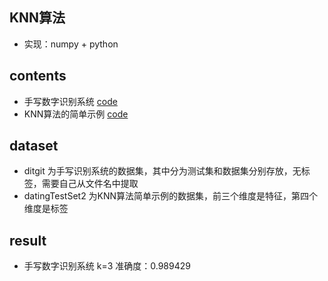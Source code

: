 ## KNN算法

- 实现：numpy + python

## contents
- 手写数字识别系统 [code](https://github.com/SiYue0211/MeachineLearing-Exercise-/blob/master/KNN/handWriting.py)
- KNN算法的简单示例 [code](https://github.com/SiYue0211/MeachineLearing-Exercise-/blob/master/KNN/knn.py)


## dataset
- ditgit 为手写识别系统的数据集，其中分为测试集和数据集分别存放，无标签，需要自己从文件名中提取
- datingTestSet2 为KNN算法简单示例的数据集，前三个维度是特征，第四个维度是标签


## result
- 手写数字识别系统 k=3 准确度：0.989429